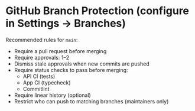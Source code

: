 # GitHub Branch Protection (configure in Settings → Branches)

Recommended rules for `main`:
- Require a pull request before merging
- Require approvals: 1–2
- Dismiss stale approvals when new commits are pushed
- Require status checks to pass before merging:
  - API CI (tests)
  - App CI (typecheck)
  - Commitlint
- Require linear history (optional)
- Restrict who can push to matching branches (maintainers only)
